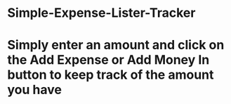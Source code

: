 # Simple-Expense-Lister-Tracker

# Simply enter an amount and click on the Add Expense or Add Money In button to keep track of the amount you have  
